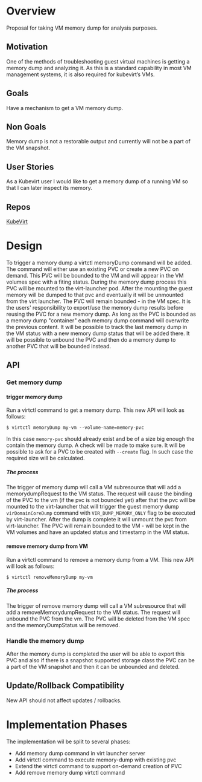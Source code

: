 # Overview
Proposal for taking VM memory dump for analysis purposes.

## Motivation
One of the methods of troubleshooting guest virtual machines is getting a memory dump and analyzing it. As this is a standard capability in most VM management systems, it is also required for kubevirt’s VMs.

## Goals
Have a mechanism to get a VM memory dump.

## Non Goals
Memory dump is not a restorable output and currently will not be a part of the VM snapshot.

## User Stories
As a Kubevirt user I would like to get a memory dump of a running VM so that I can later inspect its memory.

## Repos
[KubeVirt](https://github.com/kubevirt/kubevirt)

# Design
To trigger a memory dump a virtctl memoryDump command will be added.
The command will either use an existing PVC or create a new PVC on demand. This PVC will be bounded to the VM and will appear in the VM volumes spec with a fiting status.
During the memory dump process this PVC will be mounted to the virt-launcher pod. After the mounting the guest memory will be dumped to that pvc and eventually it will be unmounted from the virt launcher.
The PVC will remain bounded - in the VM spec. It is the users' responsibility to export/use the memory dump results before reusing the PVC for a new memory dump. As long as the PVC is bounded as a memory dump "container" each memory dump command will overwrite the previous content.
It will be possible to track the last memory dump in the VM status with a new memory dump status that will be added there.
It will be possible to unbound the PVC and then do a memory dump to another PVC that will be bounded instead. 

## API

### Get memory dump
#### trigger memory dump
Run a virtctl command to get a memory dump. This new API will look as follows:

`$ virtctl memoryDump my-vm --volume-name=memory-pvc`

In this case `memory-pvc` should already exist and be of a size big enough the contain the memory dump. A check will be made to make sure.
It will be possible to ask for a PVC to be created with `--create` flag. In such case the required size will be calculated.

##### The process
The trigger of memory dump will call a VM subresource that will add a memorydumpRequest to the VM status.
The request will cause the binding of the PVC to the vm (if the pvc is not bounded yet) after that the pvc will be mounted to the virt-launcher that will trigger the guest memory dump `virDomainCoreDump` command with `VIR_DUMP_MEMORY_ONLY` flag to be executed by virt-launcher.
After the dump is complete it will unmount the pvc from virt-launcher.
The PVC will remain bounded to the VM - will be kept in the VM volumes and have an updated status and timestamp in the VM status.

#### remove memory dump from VM
Run a virtctl command to remove a memory dump from a VM. This new API will look as follows:

`$ virtctl removeMemoryDump my-vm`

##### The process
The trigger of remove memory dump will call a VM subresource that will add a removeMemorydumpRequest to the VM status.
The request will unbound the PVC from the vm. The PVC will be deleted from the VM spec and the memoryDumpStatus will be removed.

### Handle the memory dump
After the memory dump is completed the user will be able to export this PVC and also if there is a snapshot supported storage class the PVC can be a part of the VM snapshot and then it can be unbounded and deleted.

## Update/Rollback Compatibility
New API should not affect updates / rollbacks.

# Implementation Phases
The implementation wil be split to several phases:
* Add memory dump command in virt launcher server
* Add virtctl command to execute memory-dump with existing pvc
* Extend the virtctl command to support on-demand creation of PVC
* Add remove memory dump virtctl command
